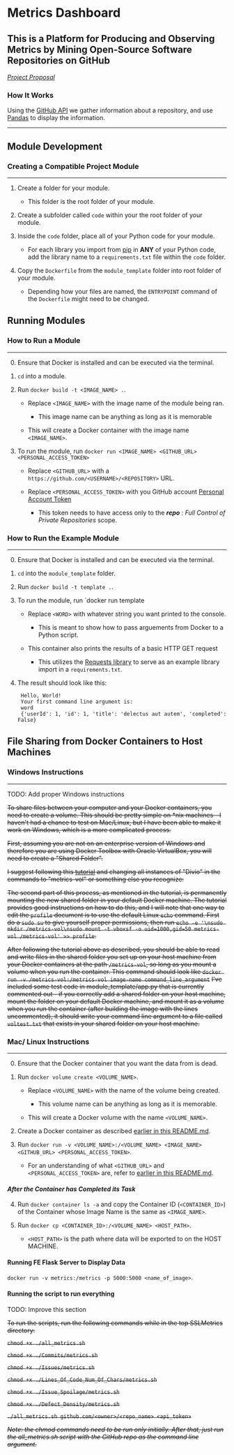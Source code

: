 # Metrics Dashboard

## This is a Platform for Producing and Observing Metrics by Mining Open-Source Software Repositories on GitHub

[_Project Proposal_](https://ssl.cs.luc.edu/metrics_dashboard.html)

### **How It Works**

Using the [GitHub API](https://developer.github.com/v3/) we gather information about a repository, and use [Pandas](https://pandas.pydata.org/) to display the information.

---

## Module Development

### **Creating a Compatible Project Module**

---

1. Create a folder for your module.

    * This folder is the root folder of your module.

2. Create a subfolder called `code` within your the root folder of your module.

3. Inside the `code` folder, place all of your Python code for your module.

    * For each library you import from [pip](https://pypi.org/project/pip/) in **ANY** of your Python code, add the library name to a `requirements.txt` file within the `code` folder.

4. Copy the `Dockerfile` from the `module_template` folder into root folder of your module.

    * Depending how your files are named, the `ENTRYPOINT` command of the `Dockerfile` might need to be changed.

## Running Modules

### **How to Run a Module**

---

0. Ensure that Docker is installed and can be executed via the terminal.

1. `cd` into a module.

2. Run `docker build -t <IMAGE_NAME> .`.

    * Replace `<IMAGE_NAME>` with the image name of the module being ran.

        * This image name can be anything as long as it is memorable

    * This will create a Docker container with the image name `<IMAGE_NAME>`.

3. To run the module, run `docker run <IMAGE_NAME> <GITHUB_URL> <PERSONAL_ACCESS_TOKEN>`

    * Replace `<GITHUB_URL>` with a `https://github.com/<USERNAME>/<REPOSITORY>` URL.

    * Replace `<PERSONAL_ACCESS_TOKEN>` with you GitHub account [Personal Account Token](https://github.com/settings/tokens)

        * This token needs to have access only to the _**repo** : Full Control of Private Repositories_ scope.

### **How to Run the Example Module**

---

0. Ensure that Docker is installed and can be executed via the terminal.

1. `cd` into the `module_template` folder.

2. Run `docker build -t template .`.

3. To run the module, run `docker run template <WORD>

    * Replace `<WORD>` with whatever string you want printed to the console.

        * This is meant to show how to pass arguements from Docker to a Python script.

    * This container also prints the results of a basic HTTP GET request

        * This utilizes the [Requests library](https://requests.readthedocs.io/en/master/) to serve as an example library import in a `requirements.txt`.

4. The result should look like this:

        Hello, World!
        Your first command line argument is:
        word
        {'userId': 1, 'id': 1, 'title': 'delectus aut autem', 'completed': False}

## File Sharing from Docker Containers to Host Machines

### **Windows Instructions**

---

TODO: Add proper Windows instructions

~~To share files between your computer and your Docker containers, you need to create a volume. This should be pretty simple on *nix machines - I haven't had a chance to test on Mac/Linux, but I have been able to make it work on Windows, which is a more complicated process.~~

~~First, assuming you are not on an enterprise version of Windows and therefore you are using Docker Toolbox with Oracle VirtualBox, you will need to create a "Shared Folder".~~

~~I suggest following this [tutorial](http://support.divio.com/en/articles/646695-how-to-use-a-directory-outside-c-users-with-docker-toolbox-docker-for-windows) and changing all instances of "Divio" in the commands to "metrics-vol" or something else you recognize:~~

~~The second part of this process, as mentioned in the tutorial, is permanently mounting the new shared folder in your default Docker machine. The tutorial provides good instructions on how to do this, and I will note that one way to edit the `profile` document is to use the default Linux `echo` command. First do a `sudo su` to give yourself proper permissions, then run `echo -e '\nsudo mkdir /metrics-vol\nsudo mount -t vboxsf -o uid=1000,gid=50 metrics-vol /metrics-vol' >> profile`.~~

~~After following the tutorial above as described, you should be able to read and write files in the shared folder you set up on your host machine from your Docker containers at the path `/metrics-vol`, so long as you mount a volume when you run the container. This command should look like `docker run -v /metrics-vol:/metrics-vol image-name command_line_argument`~~
~~I've included some test code in module_template/app.py that is currently commented out - if you correctly add a shared folder on your host machine, mount the folder on your default Docker machine, and mount it as a volume when you run the container (after building the image with the lines uncommented), it should write your command line argument
to a file called `voltest.txt` that exists in your shared folder on your host machine.~~

### **Mac/ Linux Instructions**

---

0. Ensure that the Docker container that you want the data from is dead.

1. Run `docker volume create <VOLUME_NAME>`.

    * Replace `<VOLUME_NAME>` with the name of the volume being created.

        * This volume name can be anything as long as it is memorable.

    * This will create a Docker volume with the name `<VOLUME_NAME>`.

2. Create a Docker container as described [earlier in this README.md](#how-to-run-a-module).

3. Run `docker run -v <VOLUME_NAME>:/<VOLUME_NAME> <IMAGE_NAME> <GITHUB_URL> <PERSONAL_ACCESS_TOKEN>`.

    * For an understanding of what `<GITHUB_URL>` and `<PERSONAL_ACCESS_TOKEN>` are, refer to [earlier in this README.md](#how-to-run-a-module).

#### _After the Container has Completed its Task_

4. Run `docker container ls -a` and copy the Container ID (`<CONTAINER_ID>`) of the Container whose Image Name is the same as `<IMAGE_NAME>`.

5. Run `docker cp <CONTAINER_ID>:/<VOLUME_NAME> <HOST_PATH>`.

    * `<HOST_PATH>` is the path where data will be exported to on the HOST MACHINE.

#### **Running FE Flask Server to Display Data**

`docker run -v metrics:/metrics -p 5000:5000 <name_of_image>`.

#### **Running the script to run everything**

TODO: Improve this section

~~To run the scripts, run the following commands while in the top SSLMetrics directory:~~

~~`chmod +x ./all_metrics.sh`~~

~~`chmod +x ./Commits/metrics.sh`~~

~~`chmod +x ./Issues/metrics.sh`~~

~~`chmod +x ./Lines_Of_Code_Num_Of_Chars/metrics.sh`~~

~~`chmod +x ./Issue_Spoilage/metrics.sh`~~

~~`chmod +x ./Defect_Density/metrics.sh`~~

~~`./all_metrics.sh github.com/<owner>/<repo_name> <api_token>`~~

~~_Note: the chmod commands need to be run only initially. After that, just run the all_metrics.sh script with the GitHub repo as the command line argument._~~
